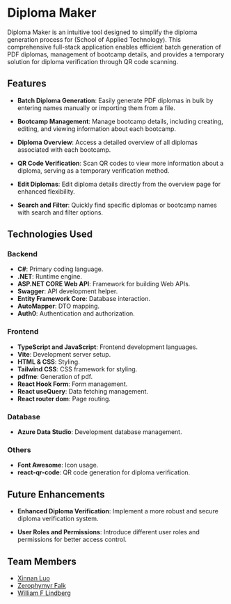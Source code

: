 # Diploma Maker

Diploma Maker is an intuitive tool designed to simplify the diploma generation process for <Salt/> (School of Applied Technology). This comprehensive full-stack application enables efficient batch generation of PDF diplomas, management of bootcamp details, and provides a temporary solution for diploma verification through QR code scanning.


## Features

- **Batch Diploma Generation**: Easily generate PDF diplomas in bulk by entering names manually or importing them from a file.
  
- **Bootcamp Management**: Manage bootcamp details, including creating, editing, and viewing information about each bootcamp.
  
- **Diploma Overview**: Access a detailed overview of all diplomas associated with each bootcamp.
  
- **QR Code Verification**: Scan QR codes to view more information about a diploma, serving as a temporary verification method.
  
- **Edit Diplomas**: Edit diploma details directly from the overview page for enhanced flexibility.
  
- **Search and Filter**: Quickly find specific diplomas or bootcamp names with search and filter options.
  

## Technologies Used

### Backend
- **C#**: Primary coding language.
- **.NET**: Runtime engine.
- **ASP.NET CORE Web API**: Framework for building Web APIs.
- **Swagger**: API development helper.
- **Entity Framework Core**: Database interaction.
- **AutoMapper**: DTO mapping.
- **Auth0**: Authentication and authorization.

### Frontend
- **TypeScript and JavaScript**: Frontend development languages.
- **Vite**: Development server setup.
- **HTML & CSS**: Styling.
- **Tailwind CSS**: CSS framework for styling.
- **pdfme**: Generation of pdf.
- **React Hook Form**: Form management.
- **React useQuery**: Data fetching management.
- **React router dom**: Page routing.

### Database
- **Azure Data Studio**: Development database management.

### Others
- **Font Awesome**: Icon usage.
- **react-qr-code**: QR code generation for diploma verification.

## Future Enhancements

- **Enhanced Diploma Verification**: Implement a more robust and secure diploma verification system.
  
- **User Roles and Permissions**: Introduce different user roles and permissions for better access control.
  

## Team Members

- [Xinnan Luo](https://github.com/luoxinnan)
- [Zerophymyr Falk](https://github.com/Zoldier777)
- [William F Lindberg](https://github.com/william00771)
